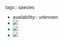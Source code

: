 tags:: species

- availability:: unknown
- ![](https://peach-geographical-bat-397.mypinata.cloud/ipfs/QmZwLGSerxNQQQ15439DLhTyW5Ssyi8ZhzE3gJqHcb8AoB)
- ![](https://peach-geographical-bat-397.mypinata.cloud/ipfs/QmZunuKy9BHXicv2NnFgLJNEgvYSkCsJySdFhCkE4qE959)
- ![](https://peach-geographical-bat-397.mypinata.cloud/ipfs/QmUJsgovMGvyyoLHFF6c42DheTcedj4j7Q2W6iVp9BgyR2)
